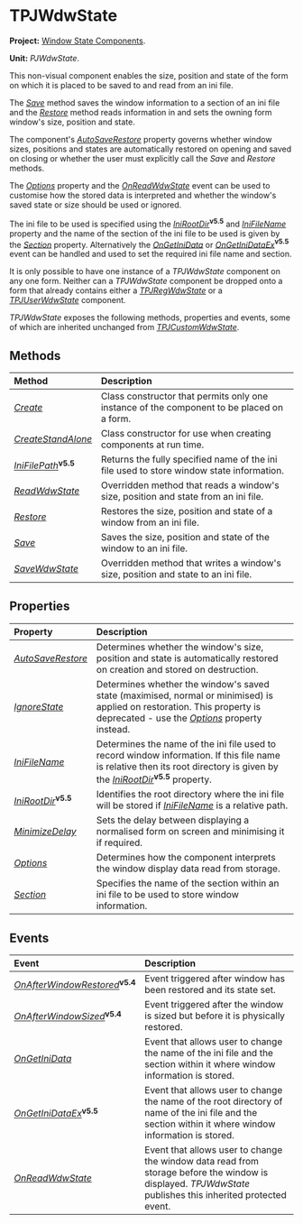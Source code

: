 # TPJWdwState #

**Project:** [Window State Components](WindowStateComponents.md).

**Unit:** _PJWdwState_.

This non-visual component enables the size, position and state of the form on which it is placed to be saved to and read from an ini file.

The _[Save](TPJWdwStateSave.md)_ method saves the window information to a section of an ini file and the _[Restore](TPJWdwStateRestore.md)_ method reads information in and sets the owning form window's size, position and state.

The component's _[AutoSaveRestore](TPJCustomWdwStateAutoSaveRestore.md)_ property governs whether window sizes, positions and states are automatically restored on opening and saved on closing or whether the user must explicitly call the _Save_ and _Restore_ methods.

The _[Options](TPJCustomWdwStateOptions.md)_ property and the _[OnReadWdwState](TPJCustomWdwStateOnReadWdwState.md)_ event can be used to customise how the stored data is interpreted and whether the window's saved state or size should be used or ignored.

The ini file to be used is specified using the _[IniRootDir](TPJWdwStateIniRootDir.md)_**<sup>v5.5</sup>** and _[IniFileName](TPJWdwStateIniFileName.md)_ property and the name of the section of the ini file to be used is given by the _[Section](TPJWdwStateSection.md)_ property. Alternatively the _[OnGetIniData](TPJWdwStateOnGetIniData.md)_ or _[OnGetIniDataEx](TPJWdwStateOnGetIniDataEx.md)_**<sup>v5.5</sup>** event can be handled and used to set the required ini file name and section.

It is only possible to have one instance of a _TPJWdwState_ component on any one form. Neither can a _TPJWdwState_ component be dropped onto a form that already contains either a _[TPJRegWdwState](TPJRegWdwState.md)_ or a _[TPJUserWdwState](TPJUserWdwState.md)_ component.

_TPJWdwState_ exposes the following methods, properties and events, some of which are inherited unchanged from _[TPJCustomWdwState](TPJCustomWdwState.md)_.

## Methods ##

| **Method** | **Description** |
|:-----------|:----------------|
| _[Create](TPJCustomWdwStateCreate.md)_ | Class constructor that permits only one instance of the component to be placed on a form. |
| _[CreateStandAlone](TPJCustomWdwStateCreateStandAlone.md)_ | Class constructor for use when creating components at run time. |
| _[IniFilePath](TPJWdwStateIniFilePath.md)_**<sup>v5.5</sup>** | Returns the fully specified name of the ini file used to store window state information. |
| _[ReadWdwState](TPJWdwStateReadWdwState.md)_ | Overridden method that reads a window's size, position and state from an ini file. |
| _[Restore](TPJWdwStateRestore.md)_ | Restores the size, position and state of a window from an ini file. |
| _[Save](TPJWdwStateSave.md)_ | Saves the size, position and state of the window to an ini file. |
| _[SaveWdwState](TPJWdwStateSaveWdwState.md)_ | Overridden method that writes a window's size, position and state to an ini file. |

## Properties ##

| **Property** | **Description** |
|:-------------|:----------------|
| _[AutoSaveRestore](TPJCustomWdwStateAutoSaveRestore.md)_ | Determines whether the window's size, position and state is automatically restored on creation and stored on destruction. |
| _[IgnoreState](TPJCustomWdwStateIgnoreState.md)_ | Determines whether the window's saved state (maximised, normal or minimised) is applied on restoration. This property is deprecated - use the _[Options](TPJCustomWdwStateOptions.md)_ property instead. |
| _[IniFileName](TPJWdwStateIniFileName.md)_ | Determines the name of the ini file used to record window information. If this file name is relative then its root directory is given by the _[IniRootDir](TPJWdwStateIniRootDir.md)_**<sup>v5.5</sup>** property. |
| _[IniRootDir](TPJWdwStateIniRootDir.md)_**<sup>v5.5</sup>** | Identifies the root directory where the ini file will be stored if _[IniFileName](TPJWdwStateIniFileName.md)_ is a relative path. |
| _[MinimizeDelay](TPJCustomWdwStateMinimizeDelay.md)_ | Sets the delay between displaying a normalised form on screen and minimising it if required. |
| _[Options](TPJCustomWdwStateOptions.md)_ | Determines how the component interprets the window display data read from storage. |
| _[Section](TPJWdwStateSection.md)_ | Specifies the name of the section within an ini file to be used to store window information. |

## Events ##

| **Event** | **Description** |
|:----------|:----------------|
| _[OnAfterWindowRestored](TPJCustomWdwStateOnAfterWindowRestored.md)_**<sup>v5.4</sup>** | Event triggered after window has been restored and its state set. |
| _[OnAfterWindowSized](TPJCustomWdwStateOnAfterWindowSized.md)_**<sup>v5.4</sup>** | Event triggered after the window is sized but before it is physically restored. |
| _[OnGetIniData](TPJWdwStateOnGetIniData.md)_ | Event that allows user to change the name of the ini file and the section within it where window information is stored. |
| _[OnGetIniDataEx](TPJWdwStateOnGetIniDataEx.md)_**<sup>v5.5</sup>** | Event that allows user to change the name of the root directory of name of the ini file and the section within it where window information is stored. |
| _[OnReadWdwState](TPJCustomWdwStateOnReadWdwState.md)_ | Event that allows user to change the window data read from storage before the window is displayed. _TPJWdwState_ publishes this inherited protected event. |